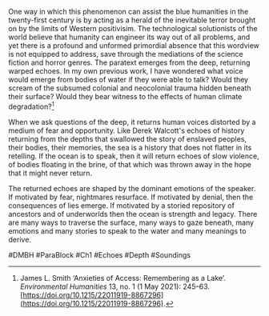 One way in which this phenomenon can assist the blue humanities in the twenty-first century is by acting as a herald of the inevitable terror brought on by the limits of Western positivisim. The technological solutionists of the world believe that humanity can engineer its way out of all problems, and yet there is a profound and unformed primordial absence that this wordview is not equipped to address, save through the mediations of the science fiction and horror genres. The paratext emerges from the deep, returning warped echoes. In my own previous work, I have wondered what voice would emerge from bodies of water if they were able to talk? Would they scream of the subsumed colonial and neocolonial trauma hidden beneath their surface? Would they bear witness to the effects of human climate degradation?[^1]

When we ask questions of the deep, it returns human voices distorted by a medium of fear and opportunity. Like Derek Walcott's echoes of history returning from the depths that swallowed the story of enslaved peoples, their bodies, their memories, the sea is a history that does not flatter in its retelling. If the ocean is to speak, then it will return echoes of slow violence, of bodies floating in the brine, of that which was thrown away in the hope that it might never return. 

The returned echoes are shaped by the dominant emotions of the speaker. If motivated by fear, nightmares resurface. If motivated by denial, then the consequences of lies emerge. If motivated by a storied repository of ancestors and of underworlds then the ocean is strength and legacy. There are many ways to traverse the surface, many ways to gaze beneath, many emotions and many stories to speak to the water and many meanings to derive.

#DMBH #ParaBlock #Ch1 #Echoes #Depth #Soundings

[^1]: James L. Smith ‘Anxieties of Access: Remembering as a Lake’. _Environmental Humanities_ 13, no. 1 (1 May 2021): 245–63. [https://doi.org/10.1215/22011919-8867296](https://doi.org/10.1215/22011919-8867296).